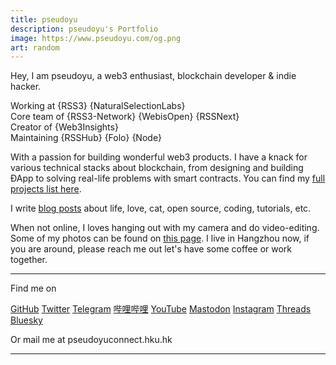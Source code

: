 ```yaml
---
title: pseudoyu
description: pseudoyu's Portfolio
image: https://www.pseudoyu.com/og.png
art: random
---
```


Hey, I am pseudoyu, a web3 enthusiast, blockchain developer & indie hacker.

Working at {RSS3} {NaturalSelectionLabs} <br>
Core team of {RSS3-Network} {WebisOpen} {RSSNext}<br>
Creator of {Web3Insights}<br>
Maintaining {RSSHub} {Folo} {Node}

With a passion for building wonderful web3 products. I have a knack for various technical stacks about blockchain, from designing and building ÐApp to solving real-life problems with smart contracts. You can find my [full projects list here](/projects).

I write [blog posts](/posts) about life, love, cat, open source, coding, tutorials, etc.

When not online, I loves hanging out with my camera and do video-editing. Some of my photos can be found on [this page](/photos). I live in Hangzhou now, if you are around, please reach me out let's have some coffee or work together.

<div flex-auto />

---

Find me on

<p flex="~ gap-2 wrap" class="mt--2!">
  <a href="https://github.com/pseudoyu" target="_blank"><span op75 i-simple-icons-github /> GitHub</a>
  <a href="https://x.com/pseudo_yu" target="_blank"><span op75 i-ri-twitter-x-fill /> Twitter</a>
  <a href="https://t.me/pseudoyulife" target="_blank"><span op75 i-simple-icons-telegram /> Telegram</a>
  <a href="https://space.bilibili.com/5374948" target="_blank"><span op75 i-simple-icons-bilibili /> 哔哩哔哩</a>
  <a href="https://www.youtube.com/@pseudoyulife" target="_blank"><span op75 i-simple-icons-youtube /> YouTube</a>
  <a href="https://mas.to/@pseudoyu" target="_blank"><span op75 i-simple-icons-mastodon/> Mastodon</a>
  <a href="https://www.instagram.com/pseudo.yu" target="_blank"><span op75 i-simple-icons-instagram /> Instagram</a>
  <a href="https://www.threads.net/@pseudo.yu" target="_blank"><span op75 i-ri-threads-line /> Threads</a>
  <a href="https://bsky.app/profile/pseudoyu.bsky.social" target="_blank"><span op75 i-ri-bluesky-fill /> Bluesky</a>
</p>

Or mail me at <span font-mono>pseudoyu<span i-carbon-at/>connect.hku.hk</span>

---

<SponsorButtons />

